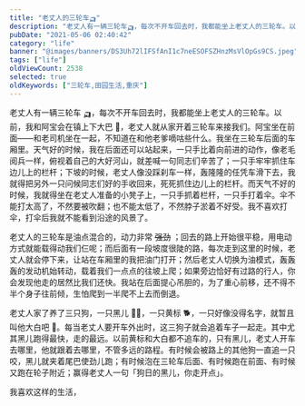 ```yaml
---
title: "老丈人的三轮车🛺"
description: "老丈人有一辆三轮车🛺，每次不开车回去时，我都能坐上老丈人的三轮车。以前，我和阿宝会在镇上下大巴，老丈人就从家开着三轮车来接我们。"
pubDate: "2021-05-06 02:40:42"
category: "life"
banner: "@images/banners/DS3Uh72lIFSfAnI1c7neESOFSZHnzMsVlOpGs9CS.jpeg"
tags: ["life"]
oldViewCount: 2538
selected: true
oldKeywords: ["三轮车,田园生活,重庆"]
---
```


老丈人有一辆三轮车 🛺，每次不开车回去时，我都能坐上老丈人的三轮车。以前，我和阿宝会在镇上下大巴 🚌，老丈人就从家开着三轮车来接我们。阿宝坐在前面——和老司机坐在一起，不知道在和他老爹嘀咕些什么。我坐在三轮车后面的车厢里。天气好的时候，我在后面还可以站起来，一只手比着向前进的动作，像老毛阅兵一样，俯视着自己的大好河山，就差喊一句同志们辛苦了；一只手牢牢抓住车边儿上的栏杆；下坡的时候，老丈人像没踩刹车一样，轰隆隆的任凭车滑下去，我就得把另外一只问候同志们好的手收回来，死死抓住边儿上的栏杆。而天气不好的时候，我就得坐在老丈人准备的小凳子上，一只手抓着栏杆，一只手打着伞。伞不能打太高了，不然要被吹翻；也不能太低了，不然脖子淤着不好受。我不喜欢打伞，打伞后我就不能看到沿途的风景了。

老丈人的三轮车是油点混合的，动力非常 ~~强劲~~ ；回去的路上开始很平稳，用电动方式就能载得动我们仨呢；而后面有一段坡度很陡的路，每次走到这里的时候，老丈人就会停下来，让站在车厢里的我把油门打开；然后老丈人切换为油模式，轰轰轰的发动机始转动，载着我们一点点的往坡上爬；如果旁边恰好有过路的行人，你会发现他走的居然比我们还快。我站在后面提心吊胆的，为了重心前移，还不得不半个身子往前倾，生怕爬到一半爬不上去而倒退。

老丈人家了养了三只狗，一只黑儿 🐕‍🦺，一只黄标 🐕，一只好像没得名字，就暂且叫他大白吧 🐩。每当老丈人要开车外出时，这三狗子就会追着车子一起走。其中尤其黑儿跑得最快，走的最远。以前黄标和大白都不追车的，只有黑儿，老丈人开车去哪里，他就跟着去哪里，不管多远的路程。有时候会被路上的其他狗一直追一只咬，黑儿就夹着尾巴使劲儿跑；有时候泡在三轮车后面、有时候跑在前面、有时候又跑在轮子附近；赢得老丈人一句「狗日的黑儿，你走开点」。

我喜欢这样的生活，
